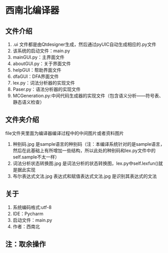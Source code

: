 # 西南北编译器

## 文件介绍

1. .ui 文件都是由Qtdesigner生成，然后通过pyUIC自动生成相应的.py文件
2. 该系统的启动文件：main.py
3. mainGUI.py：主界面文件
4. aboutGUI.py：关于界面文件
5. helpGUI：帮助界面文件
6. dfaGUI：DFA界面文件
7. lex.py：词法分析器的实现文件
8. Paser.py：语法分析器的实现文件
9. MCGeneration.py:中间代码生成器的实现文件（包含语义分析——符号表、静态语义检查）

## 文件夹介绍

file文件夹里面为编译器编译过程中的中间图片或者资料图片

1. 种别码.jpg 是sample语言的种别码（注：本编译系统针对的是sample语言，然后在此基础上有所增加一些结构，所以此处的种别码和lex.py文件中的self.sample不太一样）  
2. 词法分析状态转换图.jpg 是词法分析的状态转换图，lex.py中self.lexfun()就是据此实现
3. 布尔表达式文法.jpg 表达式和赋值表达式文法.jpg 是识别其表达式的文法


## 关于

1. 系统编码格式:utf-8
2. IDE：Pycharm
3. 启动文件：main.py
4. 作者：西南北

## 注：取余操作